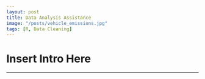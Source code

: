 ```yaml
---
layout: post
title: Data Analysis Assistance
image: "/posts/vehicle_emissions.jpg"
tags: [R, Data Cleaning]
---
```


# Insert Intro Here

---
